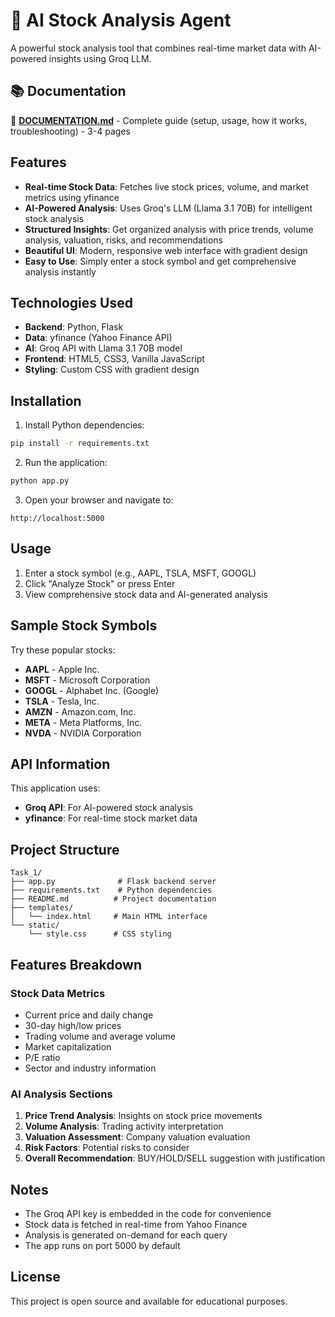 # 🤖 AI Stock Analysis Agent

A powerful stock analysis tool that combines real-time market data with AI-powered insights using Groq LLM.

## 📚 Documentation

📖 **[DOCUMENTATION.md](DOCUMENTATION.md)** - Complete guide (setup, usage, how it works, troubleshooting) - 3-4 pages

## Features

- **Real-time Stock Data**: Fetches live stock prices, volume, and market metrics using yfinance
- **AI-Powered Analysis**: Uses Groq's LLM (Llama 3.1 70B) for intelligent stock analysis
- **Structured Insights**: Get organized analysis with price trends, volume analysis, valuation, risks, and recommendations
- **Beautiful UI**: Modern, responsive web interface with gradient design
- **Easy to Use**: Simply enter a stock symbol and get comprehensive analysis instantly

## Technologies Used

- **Backend**: Python, Flask
- **Data**: yfinance (Yahoo Finance API)
- **AI**: Groq API with Llama 3.1 70B model
- **Frontend**: HTML5, CSS3, Vanilla JavaScript
- **Styling**: Custom CSS with gradient design

## Installation

1. Install Python dependencies:
```bash
pip install -r requirements.txt
```

2. Run the application:
```bash
python app.py
```

3. Open your browser and navigate to:
```
http://localhost:5000
```

## Usage

1. Enter a stock symbol (e.g., AAPL, TSLA, MSFT, GOOGL)
2. Click "Analyze Stock" or press Enter
3. View comprehensive stock data and AI-generated analysis

## Sample Stock Symbols

Try these popular stocks:
- **AAPL** - Apple Inc.
- **MSFT** - Microsoft Corporation
- **GOOGL** - Alphabet Inc. (Google)
- **TSLA** - Tesla, Inc.
- **AMZN** - Amazon.com, Inc.
- **META** - Meta Platforms, Inc.
- **NVDA** - NVIDIA Corporation

## API Information

This application uses:
- **Groq API**: For AI-powered stock analysis
- **yfinance**: For real-time stock market data

## Project Structure

```
Task_1/
├── app.py              # Flask backend server
├── requirements.txt    # Python dependencies
├── README.md          # Project documentation
├── templates/
│   └── index.html     # Main HTML interface
└── static/
    └── style.css      # CSS styling
```

## Features Breakdown

### Stock Data Metrics
- Current price and daily change
- 30-day high/low prices
- Trading volume and average volume
- Market capitalization
- P/E ratio
- Sector and industry information

### AI Analysis Sections
1. **Price Trend Analysis**: Insights on stock price movements
2. **Volume Analysis**: Trading activity interpretation
3. **Valuation Assessment**: Company valuation evaluation
4. **Risk Factors**: Potential risks to consider
5. **Overall Recommendation**: BUY/HOLD/SELL suggestion with justification

## Notes

- The Groq API key is embedded in the code for convenience
- Stock data is fetched in real-time from Yahoo Finance
- Analysis is generated on-demand for each query
- The app runs on port 5000 by default

## License

This project is open source and available for educational purposes.
